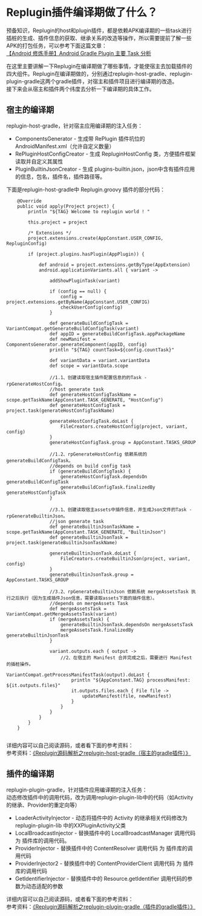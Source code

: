 # Replugin插件编译期做了什么？

预备知识，Replugin的host和plugin插件，都是依赖APK编译期的一些task进行插桩的生成、插件信息的获取、继承关系的改造等操作，所以需要提前了解一些APK的打包任务，可以参考下面这篇文章：  
[【Android 修炼手册】Android Gradle Plugin 主要 Task 分析](https://zhuanlan.zhihu.com/p/67049158)

在这里主要讲解一下Replugin在编译期做了哪些事情，才能使宿主去加载插件的四大组件。Replugin在编译期做的，分别通过replugin-host-gradle、replugin-plugin-gradle这两个gradle插件，对宿主和插件项目进行编译期的改造。  
接下来会从宿主和插件两个纬度去分析一下编译期的具体工作。

  
## 宿主的编译期

replugin-host-gradle，针对宿主应用编译期的注入任务：
* ComponentsGenerator - 生成带 RePlugin 插件坑位的 AndroidManifest.xml（允许自定义数量）
* RePluginHostConfigCreator - 生成 RepluginHostConfig 类，方便插件框架读取并自定义其属性
* PluginBuiltinJsonCreator - 生成 plugins-builtin.json，json中含有插件应用的信息，包名，插件名，插件路径等。  

下面是replugin-host-gradle中 Replugin.groovy 插件的部分代码：
```
    @Override
    public void apply(Project project) {
        println "${TAG} Welcome to replugin world ! "

        this.project = project

        /* Extensions */
        project.extensions.create(AppConstant.USER_CONFIG, RepluginConfig)

        if (project.plugins.hasPlugin(AppPlugin)) {

            def android = project.extensions.getByType(AppExtension)
            android.applicationVariants.all { variant ->

                addShowPluginTask(variant)

                if (config == null) {
                    config = project.extensions.getByName(AppConstant.USER_CONFIG)
                    checkUserConfig(config)
                }

                def generateBuildConfigTask = VariantCompat.getGenerateBuildConfigTask(variant)
                def appID = generateBuildConfigTask.appPackageName
                def newManifest = ComponentsGenerator.generateComponent(appID, config)
                println "${TAG} countTask=${config.countTask}"

                def variantData = variant.variantData
                def scope = variantData.scope

                //1.1、创建读取宿主插件配置信息的的Task - rpGenerateHostConfig。
                //host generate task
                def generateHostConfigTaskName = scope.getTaskName(AppConstant.TASK_GENERATE, "HostConfig")
                def generateHostConfigTask = project.task(generateHostConfigTaskName)

                generateHostConfigTask.doLast {
                    FileCreators.createHostConfig(project, variant, config)
                }
                generateHostConfigTask.group = AppConstant.TASKS_GROUP

                //1.2、rpGenerateHostConfig 依赖系统的 generateBuildConfigTask。
                //depends on build config task
                if (generateBuildConfigTask) {
                    generateHostConfigTask.dependsOn generateBuildConfigTask
                    generateBuildConfigTask.finalizedBy generateHostConfigTask
                }

                //3.1、创建读取宿主assets中插件信息，并生成Json文件的Task - rpGenerateBuiltinJson。
                //json generate task
                def generateBuiltinJsonTaskName = scope.getTaskName(AppConstant.TASK_GENERATE, "BuiltinJson")
                def generateBuiltinJsonTask = project.task(generateBuiltinJsonTaskName)

                generateBuiltinJsonTask.doLast {
                    FileCreators.createBuiltinJson(project, variant, config)
                }
                generateBuiltinJsonTask.group = AppConstant.TASKS_GROUP

                //3.2、rpGenerateBuiltinJson 依赖系统 mergeAssetsTask 执行之后执行（因为生成插件Json信息，需要读取assets下面的插件信息）。
                //depends on mergeAssets Task
                def mergeAssetsTask = VariantCompat.getMergeAssetsTask(variant)
                if (mergeAssetsTask) {
                    generateBuiltinJsonTask.dependsOn mergeAssetsTask
                    mergeAssetsTask.finalizedBy generateBuiltinJsonTask
                }

                variant.outputs.each { output ->
                    //2、在宿主的 Manifest 合并完成之后，需要进行 Manifest 的插桩操作。
                    VariantCompat.getProcessManifestTask(output).doLast {
                        println "${AppConstant.TAG} processManifest: ${it.outputs.files}"
                        it.outputs.files.each { File file ->
                            updateManifest(file, newManifest)
                        }
                    }
                }
            }
        }
    }


```

详细内容可以自己阅读源码，或者看下面的参考资料：  
参考资料：[《Replugin源码解析之replugin-host-gradle（宿主的gradle插件）》](https://www.jianshu.com/p/ca3bda0800b6)

## 插件的编译期

replugin-plugin-gradle，针对插件应用编译期的注入任务：  
动态修改插件中的调用代码，改为调用replugin-plugin-lib中的代码（如Activity的继承、Provider的重定向等）
* LoaderActivityInjector - 动态将插件中的 Activity 的继承相关代码修改为 replugin-plugin-lib 中的XXPluginActivity父类
* LocalBroadcastInjector - 替换插件中的 LocalBroadcastManager 调用代码 为 插件库的调用代码。
* ProviderInjector - 替换插件中的 ContentResolver 调用代码 为 插件库的调用代码
* ProviderInjector2 - 替换插件中的 ContentProviderClient 调用代码 为 插件库的调用代码
* GetIdentifierInjector - 替换插件中的 Resource.getIdentifier 调用代码的参数为动态适配的参数

详细内容可以自己阅读源码，或者看下面的参考资料：  
参考资料：[《Replugin源码解析之replugin-plugin-gradle（插件的gradle插件）》](https://www.jianshu.com/p/a9b3aaba8e45)  
